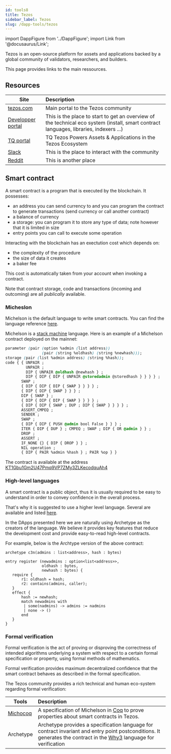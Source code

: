 ```yaml
---
id: tools8
title: Tezos
sidebar_label: Tezos
slug: /dapp-tools/tezos
---
```


import DappFigure from '../DappFigure';
import Link from '@docusaurus/Link';

<DappFigure img="tezos-logo.svg" width='50%'/>

Tezos is an open-source platform for assets and applications backed by a global community of validators, researchers, and builders.

This page provides links to the main ressources.

## Resources

| Site | Description |
| -- | :-- |
| [tezos.com](https://tezos.com/) | Main portal to the Tezos community |
| [Developper portal](https://tezos.com/developer-portal) |  This is the place to start to get an overview of the technical eco system (install, smart contract languages, libraries, indexers ...) |
| [TQ portal](https://tqtezos.com/) | TQ Tezos Powers Assets & Applications in the Tezos Ecosystem |
| [Slack](https://slack.com/tezos) | This is the place to interact with the community |
| [Reddit](https://reddit.com/tezos) | This is another place |

## Smart contract

A smart contract is a program that is executed by the blockchain. It possesses:
* an address you can send currency to and you can program the contract to generate transactions (send currency or call another contract)
* a balance of currency
* a storage: you can program it to store any type of data; note however that it is limited in size
* entry points you can call to execute some operation

Interacting with the blockchain has an exectution cost which depends on:
* the complexity of the procedure
* the size of data it creates
* a baker fee

This cost is automatically taken from your account when invoking a contract.

Note that contract storage, code and transactions (incoming and outcoming) are all *publically* available.

### Micheslon

Michelson is the default language to write smart contracts. You can find the language reference <a href='https://tezos.gitlab.io/michelson-reference/'>here</a>.

Michelson is a <a href='https://en.wikipedia.org/wiki/Stack_machine#:~:text=In%20computer%20science%2C%20computer%20engineering,buffer%2C%20known%20as%20a%20stack%2C' target='_blank'>stack machine</a> language. Here is an example of a Michelson contract deployed on the mainnet:

```css
parameter (pair (option %admin (list address))
                (pair (string %oldhash) (string %newhash)));
storage (pair (list %admin address) (string %hash));
code { { UNPAIR ;
         UNPAIR ;
         DIP { UNPAIR @oldhash @newhash } ;
         DIP { DIP { DIP { UNPAIR @storedadmin @storedhash } } } } ;
       SWAP ;
       { DIP { DIP { DIP { SWAP } } } } ;
       { DIP { DIP { SWAP } } } ;
       DIP { SWAP } ;
       { DIP { DIP { DIP { SWAP } } } } ;
       { DIP { DIP { SWAP ; DUP ; DIP { SWAP } } } } ;
       ASSERT_CMPEQ ;
       SENDER ;
       SWAP ;
       { DIP { DIP { PUSH @admin bool False } } } ;
       ITER { DIP { DUP } ; CMPEQ ; SWAP ; DIP { OR @admin } } ;
       DROP ;
       ASSERT ;
       IF_NONE {} { DIP { DROP } } ;
       NIL operation ;
       { DIP { PAIR %admin %hash } ; PAIR %op } }
```

The contract is available at the address [KT1Gbu1Gm2U47Pmq9VP7ZMy3ZLKecodquAh4](https://better-call.dev/mainnet/KT1Gbu1Gm2U47Pmq9VP7ZMy3ZLKecodquAh4/code)

### High-level languages

 A smart contract is a public object, thus it is usually required to be easy to understand in order to convey confidence in the overall process.

That's why it is suggested to use a higher level language. Several are available and listed <a href='https://tezos.com/developer-portal/#2-write-a-smart-contract'>here</a>.

In the DApps presented here we are naturally using <Link to='/docs/dapp-tools/archetype'>Archetype</Link> as the creators of the language. We believe it provides key features that reduce the development cost and provide easy-to-read high-level contracts.

For example, below is the Archtype version of the above contract:

```archetype
archetype c3n(admins : list<address>, hash : bytes)

entry register (newadmins : option<list<address>>,
                oldhash : bytes,
                newhash : bytes) {
   require {
       r1: oldhash = hash;
       r2: contains(admins, caller);
   }
   effect {
       hash := newhash;
       match newadmins with
        | some(nadmins) -> admins := nadmins
        | none -> ()
       end
   }
}
```

### Formal verification

Formal verification is the act of proving or disproving the correctness of intended algorithms underlying a system with respect to a certain formal specification or property, using formal methods of mathematics.

Formal verification provides maximum decentralized confidence that the smart contract behaves as described in the formal specification.

The Tezos community provides a rich technical and human eco-system regarding formal verification:

| Tools | Description |
| -- | :-- |
| <a href='https://gitlab.com/nomadic-labs/mi-cho-coq/' target='_blank'>Michocoq</a> | A specification of Michelson in <a href='https://coq.inria.fr/' target='_blank'>Coq</a> to prove properties about smart contracts in Tezos. |
| <Link to='/docs/dapp-tools/archetype'>Archetype</Link> | Archetype provides a specification language for contract invariant and entry point postconditions. It generates the contract in the <a href='http://why3.lri.fr/' target='_blank'>Why3</a> language for verification |